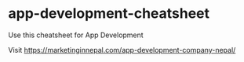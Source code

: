 # app-development-cheatsheet
Use this cheatsheet for App Development

Visit https://marketinginnepal.com/app-development-company-nepal/
